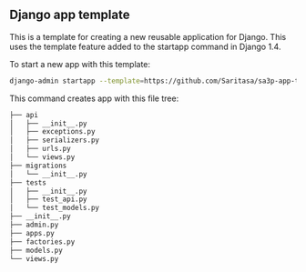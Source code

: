 ## Django app template

This is a template for creating a new reusable application for Django. This uses the template feature added to the startapp command in Django 1.4.

To start a new app with this template:
```bash
django-admin startapp --template=https://github.com/Saritasa/sa3p-app-template/archive/develop.zip <app_name>
```

This command creates app with this file tree:
```bash
├── api
│   ├── __init__.py
│   ├── exceptions.py
│   ├── serializers.py
│   ├── urls.py
│   └── views.py
├── migrations
│   └── __init__.py
├── tests
│   ├── __init__.py
│   ├── test_api.py
│   └── test_models.py
├── __init__.py
├── admin.py
├── apps.py
├── factories.py
├── models.py
└── views.py
```
